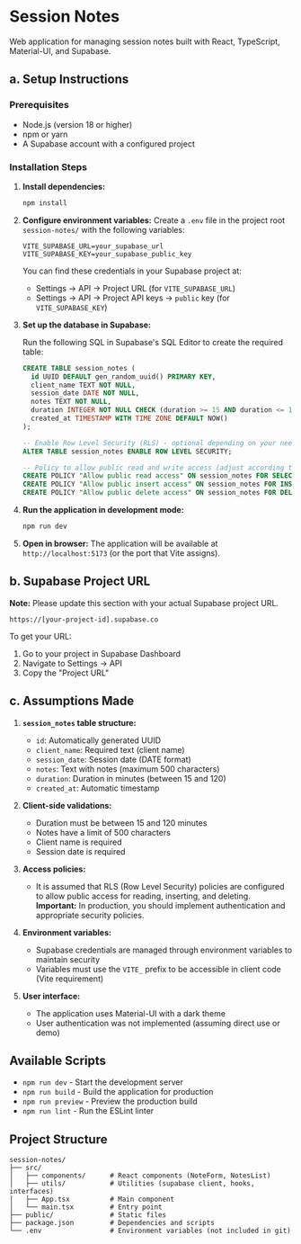 # Session Notes

Web application for managing session notes built with React, TypeScript, Material-UI, and Supabase.

## a. Setup Instructions

### Prerequisites

- Node.js (version 18 or higher)
- npm or yarn
- A Supabase account with a configured project

### Installation Steps

1. **Install dependencies:**

   ```bash
   npm install
   ```

2. **Configure environment variables:**
   Create a `.env` file in the project root `session-notes/` with the following variables:

   ```env
   VITE_SUPABASE_URL=your_supabase_url
   VITE_SUPABASE_KEY=your_supabase_public_key
   ```

   You can find these credentials in your Supabase project at:

   - Settings → API → Project URL (for `VITE_SUPABASE_URL`)
   - Settings → API → Project API keys → `public` key (for `VITE_SUPABASE_KEY`)

3. **Set up the database in Supabase:**

   Run the following SQL in Supabase's SQL Editor to create the required table:

   ```sql
   CREATE TABLE session_notes (
     id UUID DEFAULT gen_random_uuid() PRIMARY KEY,
     client_name TEXT NOT NULL,
     session_date DATE NOT NULL,
     notes TEXT NOT NULL,
     duration INTEGER NOT NULL CHECK (duration >= 15 AND duration <= 120),
     created_at TIMESTAMP WITH TIME ZONE DEFAULT NOW()
   );

   -- Enable Row Level Security (RLS) - optional depending on your needs
   ALTER TABLE session_notes ENABLE ROW LEVEL SECURITY;

   -- Policy to allow public read and write access (adjust according to your case)
   CREATE POLICY "Allow public read access" ON session_notes FOR SELECT USING (true);
   CREATE POLICY "Allow public insert access" ON session_notes FOR INSERT WITH CHECK (true);
   CREATE POLICY "Allow public delete access" ON session_notes FOR DELETE USING (true);
   ```

4. **Run the application in development mode:**

   ```bash
   npm run dev
   ```

5. **Open in browser:**
   The application will be available at `http://localhost:5173` (or the port that Vite assigns).

## b. Supabase Project URL

**Note:** Please update this section with your actual Supabase project URL.

```
https://[your-project-id].supabase.co
```

To get your URL:

1. Go to your project in Supabase Dashboard
2. Navigate to Settings → API
3. Copy the "Project URL"

## c. Assumptions Made

1. **`session_notes` table structure:**

   - `id`: Automatically generated UUID
   - `client_name`: Required text (client name)
   - `session_date`: Session date (DATE format)
   - `notes`: Text with notes (maximum 500 characters)
   - `duration`: Duration in minutes (between 15 and 120)
   - `created_at`: Automatic timestamp

2. **Client-side validations:**

   - Duration must be between 15 and 120 minutes
   - Notes have a limit of 500 characters
   - Client name is required
   - Session date is required

3. **Access policies:**

   - It is assumed that RLS (Row Level Security) policies are configured to allow public access for reading, inserting, and deleting. **Important:** In production, you should implement authentication and appropriate security policies.

4. **Environment variables:**

   - Supabase credentials are managed through environment variables to maintain security
   - Variables must use the `VITE_` prefix to be accessible in client code (Vite requirement)

5. **User interface:**
   - The application uses Material-UI with a dark theme
   - User authentication was not implemented (assuming direct use or demo)

## Available Scripts

- `npm run dev` - Start the development server
- `npm run build` - Build the application for production
- `npm run preview` - Preview the production build
- `npm run lint` - Run the ESLint linter

## Project Structure

```
session-notes/
├── src/
│   ├── components/      # React components (NoteForm, NotesList)
│   ├── utils/           # Utilities (supabase client, hooks, interfaces)
│   ├── App.tsx          # Main component
│   └── main.tsx         # Entry point
├── public/              # Static files
├── package.json         # Dependencies and scripts
└── .env                 # Environment variables (not included in git)
```
